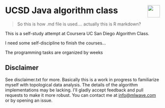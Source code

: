 # UCSD Java algorithm class <img align="right" width="40" height="40" src="http://i.imgur.com/axOG6GJ.jpg">

> So this is how .md file is used.... actually this is R markdown?

This is a self-study attempt at Coursera UC San Diego Algorithm Class.

I need some self-discipline to finish the courses...

The programming tasks are organized by weeks

## Disclaimer

See disclaimer.txt for more. Basically this is a work in progress to familiarize myself with topological data analysis. The details of the algorithm implementations may be lacking. I'll gladly accept feedback and pull requests to make it more robust. You can contact me at info@mlwave.com or by opening an issue.
